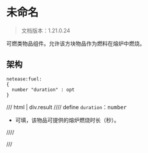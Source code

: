 # 未命名

> 文档版本：1.21.0.24

可燃类物品组件。允许该方块物品作为燃料在熔炉中燃烧。

## 架构

```mcschema
netease:fuel:
{
  number "duration" : opt
}

```

/// html | div.result
//// define
`duration`：<samp>number</samp>

- 可填，该物品可提供的熔炉燃烧时长（秒）。


////


///

